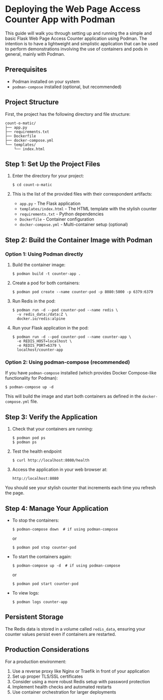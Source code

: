 # Deploying the Web Page Access Counter App with Podman

This guide will walk you through setting up and running the a simple and basic Flask Web Page Access Counter application using Podman. The intention is to have a lightweight and simplistic application that can be used to perform demonstrations involving the use of containers and pods in general, mainly with Podman.

## Prerequisites

- Podman installed on your system
- `podman-compose` installed (optional, but recommended)

## Project Structure

First, the project has the following directory and file structure:


```
count-o-matic/
├── app.py
├── requirements.txt
├── Dockerfile
├── docker-compose.yml
└── templates/
    └── index.html
```

## Step 1: Set Up the Project Files

1. Enter the directory for your project:

   ```
   $ cd count-o-matic
   ```


2. This is the list of the provided files with their correspondent artifacts:
   
   - `app.py` - The Flask application
   - `templates/index.html` - The HTML template with the stylish counter
   - `requirements.txt` - Python dependencies
   - `Dockerfile` - Container configuration
   - `docker-compose.yml` - Multi-container setup (optional)

## Step 2: Build the Container Image with Podman

### Option 1: Using Podman directly

1. Build the container image:

   ```
   $ podman build -t counter-app .
   ```

2. Create a pod for both containers:

   ```
   $ podman pod create --name counter-pod -p 8080:5000 -p 6379:6379
   ```


3. Run Redis in the pod:

   ```
   $ podman run -d --pod counter-pod --name redis \
     -v redis_data:/data:Z \
     docker.io/redis:alpine
   ```

4. Run your Flask application in the pod:

   ```
   $ podman run -d --pod counter-pod --name counter-app \
     -e REDIS_HOST=localhost \
     -e REDIS_PORT=6379 \
     localhost/counter-app
   ```

### Option 2: Using podman-compose (recommended)

If you have `podman-compose` installed (which provides Docker Compose-like functionality for Podman):

```
$ podman-compose up -d
```

This will build the image and start both containers as defined in the `docker-compose.yml` file.

## Step 3: Verify the Application

1. Check that your containers are running:

   ```
   $ podman pod ps
   $ podman ps
   ```

2. Test the health endpoint
   
   ```
   $ curl http://localhost:8080/health
   ```

3. Access the application in your web browser at:

   ```
   http://localhost:8080
   ```

You should see your stylish counter that increments each time you refresh the page.

## Step 4: Manage Your Application

- To stop the containers:

  ```
  $ podman-compose down  # if using podman-compose
  ```
  
  or

  ```
  $ podman pod stop counter-pod
  ```

- To start the containers again:

  ```
  $ podman-compose up -d  # if using podman-compose
  ```

  or

  ```
  $ podman pod start counter-pod
  ```
  

- To view logs:

  ```
  $ podman logs counter-app
  ```

## Persistent Storage

The Redis data is stored in a volume called `redis_data`, ensuring your counter values persist even if containers are restarted.

## Production Considerations

For a production environment:

1. Use a reverse proxy like Nginx or Traefik in front of your application
2. Set up proper TLS/SSL certificates
3. Consider using a more robust Redis setup with password protection
4. Implement health checks and automated restarts
5. Use container orchestration for larger deployments
